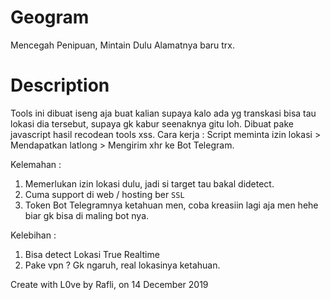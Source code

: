 # Geogram
Mencegah Penipuan, Mintain Dulu Alamatnya baru trx.

# Description
Tools ini dibuat iseng aja buat kalian supaya kalo ada yg transkasi bisa tau lokasi dia tersebut, supaya gk kabur seenaknya gitu loh.
Dibuat pake javascript hasil recodean tools xss. 
Cara kerja : Script meminta izin lokasi > Mendapatkan latlong > Mengirim xhr ke Bot Telegram.

Kelemahan :
1. Memerlukan izin lokasi dulu, jadi si target tau bakal didetect.
2. Cuma support di web / hosting ber `SSL`
3. Token Bot Telegramnya ketahuan men, coba kreasiin lagi aja men hehe biar gk bisa di maling bot nya.

Kelebihan :
1. Bisa detect Lokasi True Realtime
2. Pake vpn ? Gk ngaruh, real lokasinya ketahuan.

Create with L0ve by Rafli, on 14 December 2019
